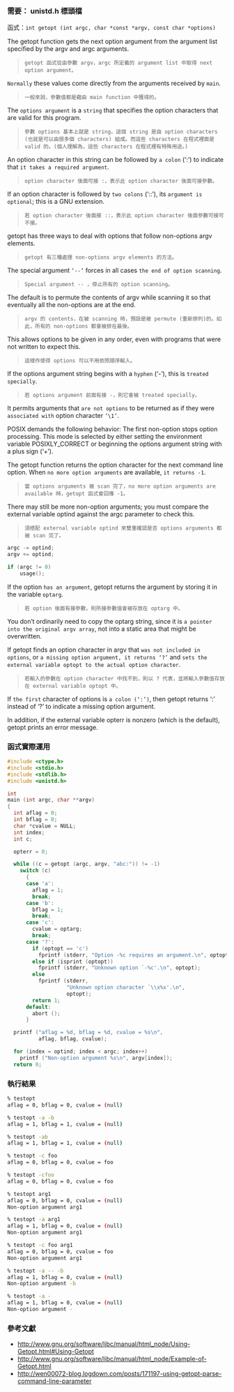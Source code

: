 ### 需要： unistd.h 標頭檔

函式：`int getopt (int argc, char *const *argv, const char *options)`

The getopt function gets the next option argument from the argument list specified by the argv and argc arguments.
>`getopt 函式從由參數 argv，argc 所定義的 argument list 中取得 next option argument。`

`Normally` these values come directly from the arguments received by `main`.
>`一般來說，參數值都是藉由 main function 中獲得的。`

The `options argument` is a `string` that specifies the option characters that are valid for this program.
>`參數 options 基本上就是 string，這個 string 是由 option characters (也就是可以由很多個 characters) 組成。而這些 characters 在程式裡面是 valid 的。(個人理解為，這些 characters 在程式裡有特殊用途。)`

An option character in this string can be followed by `a colon` (‘:’) to indicate that `it takes a required argument`.
>`option character 後面可接 :，表示此 option character 後面可接參數。`

If an option character is followed by `two colons` (‘::’), its `argument is optional`; this is a GNU extension.
>`若 option character 後面接 ::，表示此 option character 後面參數可接可不接。`

getopt has three ways to deal with options that follow non-options argv elements.
>`getopt 有三種處理 non-options argv elements 的方法。`

The special argument `‘--’` forces in all cases `the end of option scanning`.
>`Special argument -- ，停止所有的 option scanning。`

The default is to permute the contents of argv while scanning it so that eventually all the non-options are at the end.
>`argv 的 contents，在被 scanning 時，預設是被 permute (重新排列)的。如此，所有的 non-options 都會被排在最後。`

This allows options to be given in any order, even with programs that were not written to expect this.
>`這樣作使得 options 可以不用依照順序輸入。`

If the options argument string begins with a `hyphen` (‘-’), this is `treated specially`.
>`若 options argument 前面有接 -，則它會被 treated specially。`

It permits arguments that `are not options` to be returned as if they were `associated with` option character `‘\1’`.

POSIX demands the following behavior: The first non-option stops option processing. This mode is selected by either setting the environment variable POSIXLY_CORRECT or beginning the options argument string with a plus sign (‘+’).

The getopt function returns the option character for the next command line option.
When `no more option arguments` are available, `it returns -1`.
>`當 options arguments 被 scan 完了，no more option arguments are available 時，getopt 函式會回傳 -1。`

There may still be more non-option arguments; you must compare the external variable optind against the argc parameter to check this.
>`須搭配 external variable optind 來雙重確認是否 options arguments 都被 scan 完了。`

```c
argc -= optind;
argv += optind;

if (argc != 0)
    usage();
```

If the option `has an argument`, getopt returns the argument by storing it in the variable `optarg`.
>`若 option 後面有接參數，則所接參數值會被存放在 optarg 中。`

You don’t ordinarily need to copy the optarg string, since it is `a pointer into the original argv array`, not into a static area that might be overwritten.

If getopt finds an option character in argv that `was not included in options`, or `a missing option argument, it returns ‘?’` and `sets the external variable optopt to the actual option character`.
>`若輸入的參數在 option character 中找不到，則以 ? 代表，並將輸入參數值存放在 external variable optopt 中。`

If `the first` character of options is `a colon (‘:’)`, then getopt returns ‘:’ instead of ‘?’ to indicate a missing option argument.

In addition, if the external variable opterr is nonzero (which is the default), getopt prints an error message.

### 函式實際運用
```c
#include <ctype.h>
#include <stdio.h>
#include <stdlib.h>
#include <unistd.h>

int
main (int argc, char **argv)
{
  int aflag = 0;
  int bflag = 0;
  char *cvalue = NULL;
  int index;
  int c;

  opterr = 0;

  while ((c = getopt (argc, argv, "abc:")) != -1)
    switch (c)
      {
      case 'a':
        aflag = 1;
        break;
      case 'b':
        bflag = 1;
        break;
      case 'c':
        cvalue = optarg;
        break;
      case '?':
        if (optopt == 'c')
          fprintf (stderr, "Option -%c requires an argument.\n", optopt);
        else if (isprint (optopt))
          fprintf (stderr, "Unknown option `-%c'.\n", optopt);
        else
          fprintf (stderr,
                   "Unknown option character `\\x%x'.\n",
                   optopt);
        return 1;
      default:
        abort ();
      }

  printf ("aflag = %d, bflag = %d, cvalue = %s\n",
          aflag, bflag, cvalue);

  for (index = optind; index < argc; index++)
    printf ("Non-option argument %s\n", argv[index]);
  return 0;
```
### 執行結果
```bash
% testopt
aflag = 0, bflag = 0, cvalue = (null)

% testopt -a -b
aflag = 1, bflag = 1, cvalue = (null)

% testopt -ab
aflag = 1, bflag = 1, cvalue = (null)

% testopt -c foo
aflag = 0, bflag = 0, cvalue = foo

% testopt -cfoo
aflag = 0, bflag = 0, cvalue = foo

% testopt arg1
aflag = 0, bflag = 0, cvalue = (null)
Non-option argument arg1

% testopt -a arg1
aflag = 1, bflag = 0, cvalue = (null)
Non-option argument arg1

% testopt -c foo arg1
aflag = 0, bflag = 0, cvalue = foo
Non-option argument arg1

% testopt -a -- -b
aflag = 1, bflag = 0, cvalue = (null)
Non-option argument -b

% testopt -a -
aflag = 1, bflag = 0, cvalue = (null)
Non-option argument -
```

### 參考文獻
* http://www.gnu.org/software/libc/manual/html_node/Using-Getopt.html#Using-Getopt
* http://www.gnu.org/software/libc/manual/html_node/Example-of-Getopt.html
* http://wen00072-blog.logdown.com/posts/171197-using-getopt-parse-command-line-parameter
